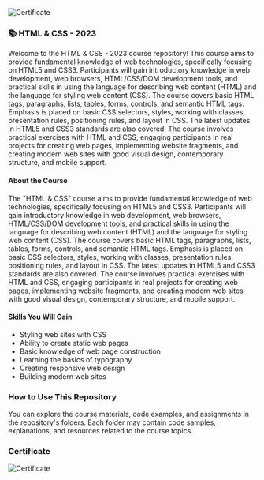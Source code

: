 <img src="https://i.imgur.com/pceIAgN.png" alt="Certificate"/> 
 
### 📚 HTML & CSS - 2023

Welcome to the HTML & CSS - 2023 course repository! This course aims to provide fundamental knowledge of web technologies, specifically focusing on HTML5 and CSS3. Participants will gain introductory knowledge in web development, web browsers, HTML/CSS/DOM development tools, and practical skills in using the language for describing web content (HTML) and the language for styling web content (CSS). The course covers basic HTML tags, paragraphs, lists, tables, forms, controls, and semantic HTML tags. Emphasis is placed on basic CSS selectors, styles, working with classes, presentation rules, positioning rules, and layout in CSS. The latest updates in HTML5 and CSS3 standards are also covered. The course involves practical exercises with HTML and CSS, engaging participants in real projects for creating web pages, implementing website fragments, and creating modern web sites with good visual design, contemporary structure, and mobile support.

#### About the Course

The "HTML & CSS" course aims to provide fundamental knowledge of web technologies, specifically focusing on HTML5 and CSS3. Participants will gain introductory knowledge in web development, web browsers, HTML/CSS/DOM development tools, and practical skills in using the language for describing web content (HTML) and the language for styling web content (CSS). The course covers basic HTML tags, paragraphs, lists, tables, forms, controls, and semantic HTML tags. Emphasis is placed on basic CSS selectors, styles, working with classes, presentation rules, positioning rules, and layout in CSS. The latest updates in HTML5 and CSS3 standards are also covered. The course involves practical exercises with HTML and CSS, engaging participants in real projects for creating web pages, implementing website fragments, and creating modern web sites with good visual design, contemporary structure, and mobile support.

#### Skills You Will Gain

- Styling web sites with CSS
- Ability to create static web pages
- Basic knowledge of web page construction
- Learning the basics of typography
- Creating responsive web design
- Building modern web sites

### How to Use This Repository

You can explore the course materials, code examples, and assignments in the repository's folders. Each folder may contain code samples, explanations, and resources related to the course topics.

### Certificate

![Certificate](https://i.imgur.com/pceIAgN.png)
